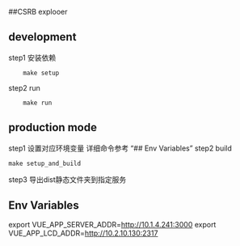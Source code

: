 
##CSRB explooer

## development
step1 安装依赖
```
 	make setup
```
step2 run 
```
	make run
```

## production mode
step1 设置对应环境变量  详细命令参考 “## Env Variables”
step2 build
```
make setup_and_build
```
step3 导出dist静态文件夹到指定服务

## Env Variables
export VUE_APP_SERVER_ADDR=http://10.1.4.241:3000
export VUE_APP_LCD_ADDR=http://10.2.10.130:2317
